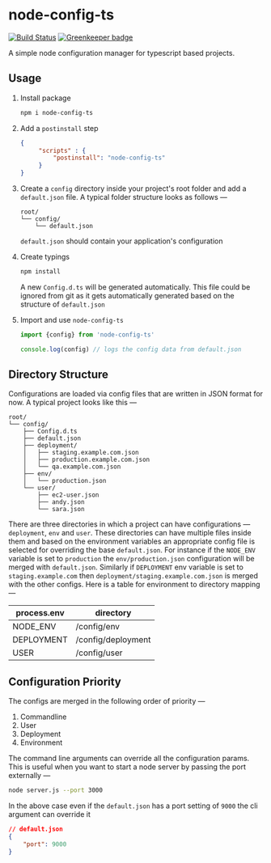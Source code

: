 node-config-ts 
=======
[![Build Status](https://travis-ci.org/tusharmath/node-config-ts.svg?branch=master)](https://travis-ci.org/tusharmath/node-config-ts)
[![Greenkeeper badge](https://badges.greenkeeper.io/tusharmath/node-config-ts.svg)](https://greenkeeper.io/)

A simple node configuration manager for typescript based projects.

## Usage

1. Install package 
    ```bash
    npm i node-config-ts
    ```

2. Add a `postinstall` step
    ```json
    {
         "scripts" : {
             "postinstall": "node-config-ts"
         }
    }
    ```

3. Create a `config` directory inside your project's root folder and add a `default.json` file. A typical folder structure looks as follows —  
    ```
    root/
    └── config/
        └── default.json
    ```
    `default.json` should contain your application's configuration

4. Create typings
    ```bash
    npm install
    ```
    A new `Config.d.ts` will be generated automatically. This file could be ignored from git as it gets automatically generated based on the structure of `default.json`

5. Import and use `node-config-ts`
    
    ```typescript
    import {config} from 'node-config-ts'
   
    console.log(config) // logs the config data from default.json    
    ```

## Directory Structure
Configurations are loaded via config files that are written in JSON format for now. A typical project looks like this —

```
root/
└── config/
    ├── Config.d.ts
    ├── default.json
    ├── deployment/
    │   ├── staging.example.com.json
    │   ├── production.example.com.json
    │   └── qa.example.com.json
    ├── env/
    │   └── production.json
    └── user/
        ├── ec2-user.json
        ├── andy.json
        └── sara.json
```

There are three directories in which a project can have configurations — `deployment`, `env` and `user`. These directories can have multiple files inside them and based on the environment variables an appropriate config file is selected for overriding the base `default.json`. For instance if the `NODE_ENV` variable is set to `production` the `env/production.json` configuration will be merged with `default.json`. Similarly if `DEPLOYMENT` env variable is set to `staging.example.com` then `deployment/staging.example.com.json`  is merged with the other configs. Here is a table for environment to directory mapping —


| **process.env** | **directory**      |
|-----------------|--------------------|
| NODE_ENV        | /config/env        |
| DEPLOYMENT      | /config/deployment |
| USER            | /config/user       |

## Configuration Priority

The configs are merged in the following order of priority —

1. Commandline
2. User
3. Deployment
4. Environment

The command line arguments can override  all the configuration params. This is useful when you want to start a node server by passing the port externally  —

```bash
node server.js --port 3000
```

In the above case even if the `default.json` has a port setting of `9000` the cli argument can override it
```json
// default.json
{
    "port": 9000
}
```
